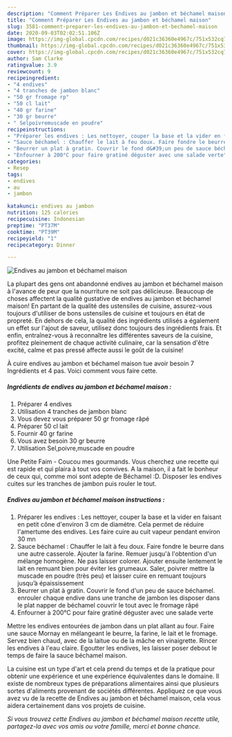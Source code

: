 ```yaml
---
description: "Comment Préparer Les Endives au jambon et béchamel maison"
title: "Comment Préparer Les Endives au jambon et béchamel maison"
slug: 3581-comment-preparer-les-endives-au-jambon-et-bechamel-maison
date: 2020-09-03T02:02:51.106Z
image: https://img-global.cpcdn.com/recipes/d021c36360e4967c/751x532cq70/endives-au-jambon-et-bechamel-maison-photo-principale-de-la-recette.jpg
thumbnail: https://img-global.cpcdn.com/recipes/d021c36360e4967c/751x532cq70/endives-au-jambon-et-bechamel-maison-photo-principale-de-la-recette.jpg
cover: https://img-global.cpcdn.com/recipes/d021c36360e4967c/751x532cq70/endives-au-jambon-et-bechamel-maison-photo-principale-de-la-recette.jpg
author: Sam Clarke
ratingvalue: 3.9
reviewcount: 9
recipeingredient:
- "4 endives"
- "4 tranches de jambon blanc"
- "50 gr fromage rp"
- "50 cl lait"
- "40 gr farine"
- "30 gr beurre"
- " Selpoivremuscade en poudre"
recipeinstructions:
- "Préparer les endives : Les nettoyer, couper la base et la vider en faisant en petit cône d&#39;environ 3 cm de diamètre. Cela permet de réduire l&#39;amertume des endives. Les faire cuire au cuit vapeur pendant environ 30 mn"
- "Sauce béchamel : Chauffer le lait à feu doux. Faire fondre le beurre dans une autre casserole. Ajouter la farine. Remuer jusqu&#39;à l&#39;obtention d&#39;un mélange homogène. Ne pas laisser colorer. Ajouter ensuite lentement le lait en remuant bien pour éviter les grumeaux. Saler, poivrer mettre la muscade en poudre (très peu) et laisser cuire en remuant toujours jusqu’à épaississement"
- "Beurrer un plat à gratin. Couvrir le fond d&#39;un peu de sauce béchamel. enrouler chaque endive dans une tranche de jambon les disposer dans le plat napper de béchamel couvrir le tout avec le fromage râpé"
- "Enfourner à 200°C pour faire gratiné déguster avec une salade verte"
categories:
- Resep
tags:
- endives
- au
- jambon

katakunci: endives au jambon 
nutrition: 125 calories
recipecuisine: Indonesian
preptime: "PT37M"
cooktime: "PT39M"
recipeyield: "1"
recipecategory: Dinner

---
```



![Endives au jambon et béchamel maison](https://img-global.cpcdn.com/recipes/d021c36360e4967c/751x532cq70/endives-au-jambon-et-bechamel-maison-photo-principale-de-la-recette.jpg)

La plupart des gens ont abandonné endives au jambon et béchamel maison à l'avance de peur que la nourriture ne soit pas délicieuse. Beaucoup de choses affectent la qualité gustative de endives au jambon et béchamel maison! En partant de la qualité des ustensiles de cuisine, assurez-vous toujours d'utiliser de bons ustensiles de cuisine et toujours en état de propreté. En dehors de cela, la qualité des ingrédients utilisés a également un effet sur l'ajout de saveur, utilisez donc toujours des ingrédients frais. Et enfin, entraînez-vous à reconnaître les différentes saveurs de la cuisine, profitez pleinement de chaque activité culinaire, car la sensation d'être excité, calme et pas pressé affecte aussi le goût de la cuisine!

<!--inarticleads1-->

À cuire endives au jambon et béchamel maison tue avoir besoin 7 Ingrédients et 4 pas. Voici comment vous faire cette.

##### Ingrédients de endives au jambon et béchamel maison :

1. Préparer 4 endives
1. Utilisation 4 tranches de jambon blanc
1. Vous devez vous préparer 50 gr fromage râpé
1. Préparer 50 cl lait
1. Fournir 40 gr farine
1. Vous avez besoin 30 gr beurre
1. Utilisation  Sel,poivre,muscade en poudre


Une Petite Faim - Coucou mes gourmands. Vous cherchez une recette qui est rapide et qui plaira à tout vos convives. A la maison, il a fait le bonheur de ceux qui, comme moi sont adepte de Béchamel :D. Disposer les endives cuites sur les tranches de jambon puis rouler le tout. 

<!--inarticleads2-->

##### Endives au jambon et béchamel maison instructions :

1. Préparer les endives : Les nettoyer, couper la base et la vider en faisant en petit cône d&#39;environ 3 cm de diamètre. Cela permet de réduire l&#39;amertume des endives. Les faire cuire au cuit vapeur pendant environ 30 mn
1. Sauce béchamel : Chauffer le lait à feu doux. Faire fondre le beurre dans une autre casserole. Ajouter la farine. Remuer jusqu&#39;à l&#39;obtention d&#39;un mélange homogène. Ne pas laisser colorer. Ajouter ensuite lentement le lait en remuant bien pour éviter les grumeaux. Saler, poivrer mettre la muscade en poudre (très peu) et laisser cuire en remuant toujours jusqu’à épaississement
1. Beurrer un plat à gratin. Couvrir le fond d&#39;un peu de sauce béchamel. enrouler chaque endive dans une tranche de jambon les disposer dans le plat napper de béchamel couvrir le tout avec le fromage râpé
1. Enfourner à 200°C pour faire gratiné déguster avec une salade verte


Mettre les endives entourées de jambon dans un plat allant au four. Faire une sauce Mornay en mélangeant le beurre, la farine, le lait et le fromage. Servez bien chaud, avec de la laitue ou de la mâche en vinaigrette. Rincer les endives à l&#39;eau claire. Egoutter les endives, les laisser poser debout le temps de faire la sauce béchamel maison. 

<!--inarticleads1-->

<p>
La cuisine est un type d'art et cela prend du temps et de la pratique pour obtenir une expérience et une expérience équivalentes dans le domaine. Il existe de nombreux types de préparations alimentaires ainsi que plusieurs sortes d'aliments provenant de sociétés différentes. Appliquez ce que vous avez vu de la recette de Endives au jambon et béchamel maison, cela vous aidera certainement dans vos projets de cuisine.
</p>

<p>
<i>Si vous trouvez cette Endives au jambon et béchamel maison recette utile, partagez-la avec vos amis ou votre famille, merci et bonne chance.</i>
</p>
